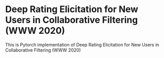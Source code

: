 # Deep Rating Elicitation for New Users in Collaborative Filtering (WWW 2020)

This is Pytorch implementation of Deep Rating Elicitation for New Users in Collaborative Filtering (WWW 2020)
